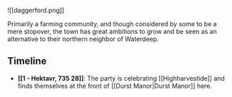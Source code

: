 ![[daggerford.png]]

Primarily a farming community, and though considered by some to be a mere stopover, the town has great ambitions to grow and be seen as an alternative to their northern neighbor of Waterdeep.

## Timeline
* **[[1 - Hektavr, 735 28]]**: The party is celebrating  [[Highharvestide]] and finds themselves at the front of [[Durst Manor|Durst Manor]] here.